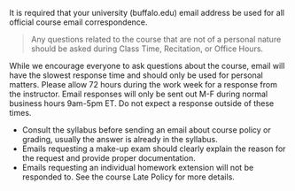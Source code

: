 It is required that your university (buffalo.edu) email address be used for all official course email correspondence.


> Any questions related to the course that are not of a personal nature should be asked <!--on the [Help Forum](https://forum.bluetangent.org) or--> during Class Time, Recitation, or Office Hours. <!--Response times are significantly faster on these platforms.-->


While we encourage everyone to ask questions about the course, email will have the slowest response time and should only be used for personal matters.  Please allow 72 hours during the work week for a response from the instructor. Email responses will only be sent out M-F during normal business hours 9am-5pm ET.  Do  not expect a response outside of these times.

- Consult the syllabus before sending an email about course policy or grading, usually the answer is already in the syllabus. 
- Emails requesting a make-up exam should clearly explain the reason for the request and provide proper documentation.
- Emails requesting an individual homework extension will not be responded to. See the course Late Policy for more details. 
